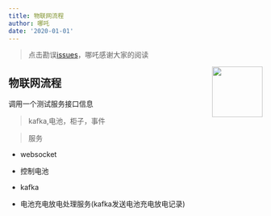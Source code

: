 ```yaml
---
title: 物联网流程
author: 哪吒
date: '2020-01-01'
---
```


> 点击勘误[issues](https://github.com/webVueBlog/JavaPlusDoc/issues)，哪吒感谢大家的阅读

<img align="right" width="100" src="https://cdn.jsdelivr.net/gh/YunYouJun/yun/images/yun-alpha-compressed.png">

## 物联网流程

调用一个测试服务接口信息

> kafka,电池，柜子，事件


> 服务


- websocket


- 控制电池


- kafka


- 电池充电放电处理服务(kafka发送电池充电放电记录)





